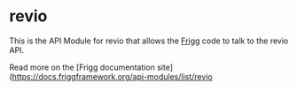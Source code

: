 # revio
    
This is the API Module for revio that allows the [Frigg](https://friggframework.org) code to talk to the revio API.

Read more on the [Frigg documentation site](https://docs.friggframework.org/api-modules/list/revio